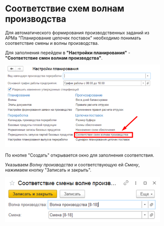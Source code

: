 # Соответствие схем волнам производства

Для автоматического формирования производственных заданий из АРМа "Планирование цепочек поставок" необходимо понимать соответствие смены и волны производства.

Для заполнения перейдем в **"Настройки планирования"** - **"Соответствие смен волнам производства"**.

[![1][1]][1]

По кнопке "Создать" открывается окно для заполнения соответствия.

Указываем *Волну производства* и соответствующую ей *Смену*, нажимаем кнопку "Записать и закрыть".

[![2][2]][2]

[1]: AssignmentProvisioningSchemes.assets/1.png
[2]: AssignmentProvisioningSchemes.assets/2.png
